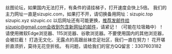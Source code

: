 丝图论坛，如果国内无法打开，有条件的请挂梯子，打开速度会快上5倍。
我们的主力网址一直是sizupic.com，如果打不开，请切换备用网址：sizupic.top    sizupic.xyz    sizupic.cc
以后网址还有可能更换，推荐发邮件给sizupic@gmail.com会收到包含新网址的邮件，请紧记！（可能在垃圾箱中）！
请使用微软Edge浏览器、115浏览器、谷歌浏览器。不要使用国内的其他浏览器，会被拦截！
打造无文化、无露点的高跟丝袜恋足社区，我们一直在努力！
花开堪折直须折，莫待无花空折枝。
有问题，请给我们的官方QQ留言：3307603182
